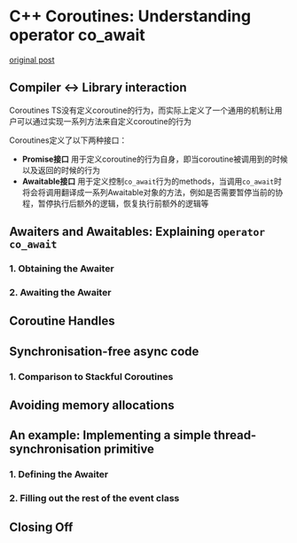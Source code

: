 # C++ Coroutines: Understanding operator co_await

[original post](https://lewissbaker.github.io/2017/11/17/understanding-operator-co-await)

## Compiler <-> Library interaction

Coroutines TS没有定义coroutine的行为，而实际上定义了一个通用的机制让用户可以通过实现一系列方法来自定义coroutine的行为

Coroutines定义了以下两种接口：

- **Promise接口**
    用于定义coroutine的行为自身，即当coroutine被调用到的时候以及返回的时候的行为
- **Awaitable接口**
    用于定义控制`co_await`行为的methods，当调用`co_await`时将会将调用翻译成一系列Awaitable对象的方法，例如是否需要暂停当前的协程，暂停执行后额外的逻辑，恢复执行前额外的逻辑等

## Awaiters and Awaitables: Explaining `operator co_await`

### 1. Obtaining the Awaiter

### 2. Awaiting the Awaiter

## Coroutine Handles

## Synchronisation-free async code

### 1. Comparison to Stackful Coroutines

## Avoiding memory allocations

## An example: Implementing a simple thread-synchronisation primitive

### 1. Defining the Awaiter

### 2. Filling out the rest of the event class

## Closing Off
